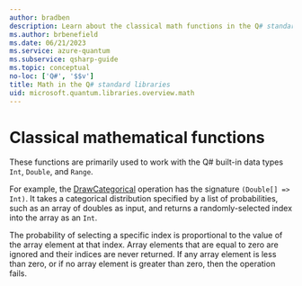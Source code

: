 ```yaml
---
author: bradben
description: Learn about the classical math functions in the Q# standard libraries that are used with the built-in data types.
ms.author: brbenefield
ms.date: 06/21/2023
ms.service: azure-quantum
ms.subservice: qsharp-guide
ms.topic: conceptual
no-loc: ['Q#', '$$v']
title: Math in the Q# standard libraries
uid: microsoft.quantum.libraries.overview.math
---
```


# Classical mathematical functions

These functions are primarily used to work with the Q# built-in data types `Int`, `Double`, and `Range`.

For example, the [DrawCategorical](xref:Microsoft.Quantum.Random.DrawCategorical) operation has the signature `(Double[] => Int)`. It takes a categorical distribution specified by a list of probabilities, such as an array of doubles as input, and returns a randomly-selected index into the array as an `Int`.

The probability of selecting a specific index is proportional to the value of the array element at that index. Array elements that are equal to zero are ignored and their indices are never returned. If any array element is less than zero, or if no array element is greater than zero, then the operation fails.
